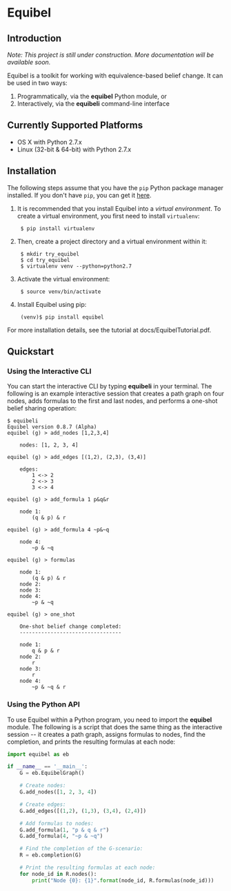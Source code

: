 # Equibel

## Introduction

*Note: This project is still under construction. More documentation will be available soon.*

Equibel is a toolkit for working with equivalence-based belief change.
It can be used in two ways:

1. Programmatically, via the **equibel** Python module, or
2. Interactively, via the **equibeli** command-line interface

## Currently Supported Platforms

* OS X with Python 2.7.x
* Linux (32-bit & 64-bit) with Python 2.7.x

## Installation

The following steps assume that you have the `pip` Python package manager 
installed. If you don't have `pip`, you can get it [here](https://pip.pypa.io/en/latest/installing.html).

1. It is recommended that you install Equibel into a *virtual environment*.
   To create a virtual environment, you first need to install `virtualenv`:

        $ pip install virtualenv

2. Then, create a project directory and a virtual environment within it:

        $ mkdir try_equibel
        $ cd try_equibel
        $ virtualenv venv --python=python2.7

3. Activate the virtual environment:

        $ source venv/bin/activate

4. Install Equibel using pip:

        (venv)$ pip install equibel

For more installation details, see the tutorial at docs/EquibelTutorial.pdf.

## Quickstart

### Using the Interactive CLI

You can start the interactive CLI by typing **equibeli** in your terminal. The 
following is an example interactive session that creates a path graph on four 
nodes, adds formulas to the first and last nodes, and performs a one-shot belief 
sharing operation:

```
$ equibeli
Equibel version 0.8.7 (Alpha)
equibel (g) > add_nodes [1,2,3,4]

    nodes: [1, 2, 3, 4]

equibel (g) > add_edges [(1,2), (2,3), (3,4)]

    edges:
        1 <-> 2
        2 <-> 3
        3 <-> 4

equibel (g) > add_formula 1 p&q&r

    node 1:
        (q & p) & r

equibel (g) > add_formula 4 ~p&~q

    node 4:
        ~p & ~q

equibel (g) > formulas

    node 1:
        (q & p) & r
    node 2:
    node 3:
    node 4:
        ~p & ~q

equibel (g) > one_shot

    One-shot belief change completed:
    ---------------------------------

    node 1:
        q & p & r
    node 2:
        r
    node 3:
        r
    node 4:
        ~p & ~q & r
```


### Using the Python API

To use Equibel within a Python program, you need to import the **equibel** 
module. The following is a script that does the same thing as the interactive 
session -- it creates a path graph, assigns formulas to nodes, find the 
completion, and prints the resulting formulas at each node:

```python
import equibel as eb

if __name__ == '__main__':
    G = eb.EquibelGraph()

    # Create nodes:
    G.add_nodes([1, 2, 3, 4])

    # Create edges:
    G.add_edges([(1,2), (1,3), (3,4), (2,4)]) 

    # Add formulas to nodes:
    G.add_formula(1, "p & q & r")
    G.add_formula(4, "~p & ~q")

    # Find the completion of the G-scenario:
    R = eb.completion(G)

    # Print the resulting formulas at each node:
    for node_id in R.nodes():
        print("Node {0}: {1}".format(node_id, R.formulas(node_id)))
```
